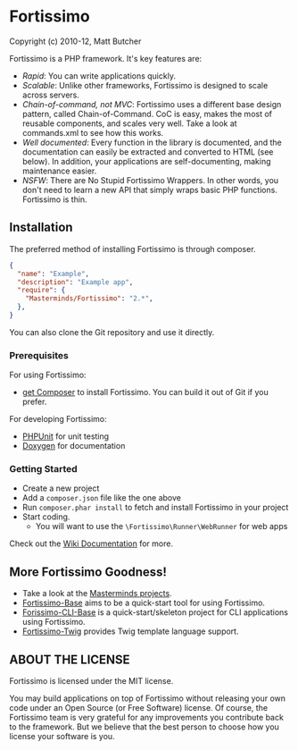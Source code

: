 # Fortissimo #
Copyright (c) 2010-12, Matt Butcher

Fortissimo is a PHP framework. It's key features are:

* _Rapid_: You can write applications quickly.
* _Scalable_: Unlike other frameworks, Fortissimo is designed to scale across servers.
* _Chain-of-command, not MVC_: Fortissimo uses a different base design pattern, called
  Chain-of-Command. CoC is easy, makes the most of reusable components, and scales 
  very well. Take a look at commands.xml to see how this works.
* _Well documented_: Every function in the library is documented, and the 
  documentation can easily be extracted and converted to HTML (see below). In 
  addition, your applications are self-documenting, making maintenance easier.
* _NSFW_: There are No Stupid Fortissimo Wrappers. In other words, you don't need to 
  learn a new API that simply wraps basic PHP functions. Fortissimo is thin.

## Installation ##

The preferred method of installing Fortissimo is through composer.

```json
{
  "name": "Example",
  "description": "Example app",
  "require": {
    "Masterminds/Fortissimo": "2.*",
  },
}
```

You can also clone the Git repository and use it directly.

### Prerequisites ###

For using Fortissimo:

* [get Composer](http://getcomposer.org) to install Fortissimo. You can
  build it out of Git if you prefer.

For developing Fortissimo:

* [PHPUnit](http://phpunit.de) for unit testing
* [Doxygen](http://www.stack.nl/~dimitri/doxygen/) for documentation

### Getting Started ###

* Create a new project
* Add a `composer.json` file like the one above
* Run `composer.phar install` to fetch and install Fortissimo in your
  project
* Start coding.
  - You will want to use the `\Fortissimo\Runner\WebRunner` for web apps

Check out the [Wiki Documentation](https://github.com/Masterminds/Fortissimo/wiki) for more.

## More Fortissimo Goodness!

* Take a look at the [Masterminds
projects](https://github.com/masterminds).
* [Fortissimo-Base](https://github.com/Masterminds/Fortissimo-Base) aims to be a quick-start tool for using
  Fortissimo.
* [Forissimo-CLI-Base](https://github.com/Masterminds/Fortissimo-CLI-Base) is a quick-start/skeleton project for CLI applications using Fortissimo.
* [Fortissimo-Twig](https://github.com/Masterminds/Fortissimo-Twig) provides Twig template language support.

## ABOUT THE LICENSE ##
Fortissimo is licensed under the MIT license.

You may build applications on top of Fortissimo without releasing your own code
under an Open Source (or Free Software) license. Of course, the Fortissimo team
is very grateful for any improvements you contribute back to the framework. But
we believe that the best person to choose how you license your software is you.

